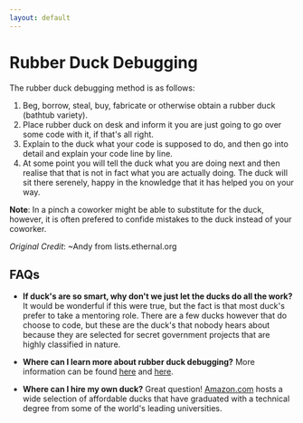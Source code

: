 ```yaml
---
layout: default
---
```


# Rubber Duck Debugging

The rubber duck debugging method is as follows:
1. Beg, borrow, steal, buy, fabricate or otherwise obtain a rubber duck (bathtub variety).
2. Place rubber duck on desk and inform it you are just going to go over some code with it, if that's all right.
3. Explain to the duck what your code is supposed to do, and then go into detail and explain your code line by line.
4. At some point you will tell the duck what you are doing next and then realise that that is not in fact what you are actually doing. The duck will sit there serenely, happy in the knowledge that it has helped you on your way.

**Note**: In a pinch a coworker might be able to substitute for the duck, however, it is often prefered to confide mistakes to the duck instead of your coworker.

*Original Credit*: ~Andy from lists.ethernal.org

## FAQs
- **If duck's are so smart, why don't we just let the ducks do all the work?**
It would be wonderful if this were true, but the fact is that most duck's prefer to take a mentoring role. There are a few ducks however that do choose to code, but these are the duck's that nobody hears about because they are selected for secret government projects that are highly classified in nature.

- **Where can I learn more about rubber duck debugging?**
More information can be found [here](http://en.wikipedia.org/wiki/Rubber_duck_debugging) and [here](http://lists.ethernal.org/oldarchives/cantlug-0211/msg00174.html).

- **Where can I hire my own duck?**
Great question! [Amazon.com](https://www.amazon.com) hosts a wide selection of affordable ducks that have graduated with a technical degree from some of the world's leading universities.
